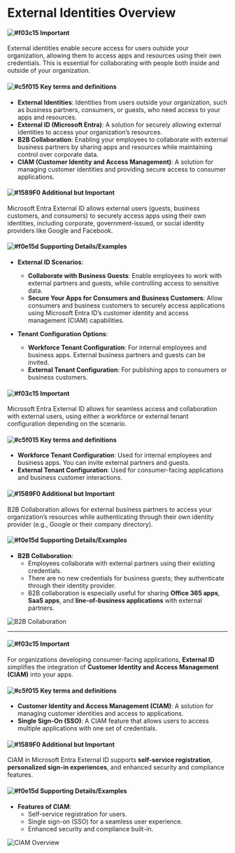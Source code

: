 
# External Identities Overview

#### ![#f03c15](https://placehold.co/15x15/f03c15/f03c15.png) **Important**
External identities enable secure access for users outside your organization, allowing them to access apps and resources using their own credentials. This is essential for collaborating with people both inside and outside of your organization.

#### ![#c5f015](https://placehold.co/15x15/c5f015/c5f015.png) **Key terms and definitions**

- **External Identities**: Identities from users outside your organization, such as business partners, consumers, or guests, who need access to your apps and resources.
- **External ID (Microsoft Entra)**: A solution for securely allowing external identities to access your organization’s resources.
- **B2B Collaboration**: Enabling your employees to collaborate with external business partners by sharing apps and resources while maintaining control over corporate data.
- **CIAM (Customer Identity and Access Management)**: A solution for managing customer identities and providing secure access to consumer applications.

#### ![#1589F0](https://placehold.co/15x15/1589F0/1589F0.png) **Additional but Important**
Microsoft Entra External ID allows external users (guests, business customers, and consumers) to securely access apps using their own identities, including corporate, government-issued, or social identity providers like Google and Facebook.

#### ![#f0e15d](https://placehold.co/15x15/f0e15d/f0e15d.png) **Supporting Details/Examples**

- **External ID Scenarios**:
  - **Collaborate with Business Guests**: Enable employees to work with external partners and guests, while controlling access to sensitive data.
  - **Secure Your Apps for Consumers and Business Customers**: Allow consumers and business customers to securely access applications using Microsoft Entra ID’s customer identity and access management (CIAM) capabilities.

- **Tenant Configuration Options**:
  - **Workforce Tenant Configuration**: For internal employees and business apps. External business partners and guests can be invited.
  - **External Tenant Configuration**: For publishing apps to consumers or business customers.

#### ![#f03c15](https://placehold.co/15x15/f03c15/f03c15.png) **Important**
Microsoft Entra External ID allows for seamless access and collaboration with external users, using either a workforce or external tenant configuration depending on the scenario.

#### ![#c5f015](https://placehold.co/15x15/c5f015/c5f015.png) **Key terms and definitions**

- **Workforce Tenant Configuration**: Used for internal employees and business apps. You can invite external partners and guests.
- **External Tenant Configuration**: Used for consumer-facing applications and business customer interactions.

#### ![#1589F0](https://placehold.co/15x15/1589F0/1589F0.png) **Additional but Important**
B2B Collaboration allows for external business partners to access your organization’s resources while authenticating through their own identity provider (e.g., Google or their company directory).

#### ![#f0e15d](https://placehold.co/15x15/f0e15d/f0e15d.png) **Supporting Details/Examples**

- **B2B Collaboration**: 
  - Employees collaborate with external partners using their existing credentials. 
  - There are no new credentials for business guests; they authenticate through their identity provider.
  - B2B collaboration is especially useful for sharing **Office 365 apps**, **SaaS apps**, and **line-of-business applications** with external partners.

![B2B Collaboration](https://learn.microsoft.com/en-us/training/wwl-sci/explore-basic-services-identity-types/media/b2b-collaboration-overview.png)

---

#### ![#f03c15](https://placehold.co/15x15/f03c15/f03c15.png) **Important**
For organizations developing consumer-facing applications, **External ID** simplifies the integration of **Customer Identity and Access Management (CIAM)** into your apps.

#### ![#c5f015](https://placehold.co/15x15/c5f015/c5f015.png) **Key terms and definitions**

- **Customer Identity and Access Management (CIAM)**: A solution for managing customer identities and access to applications.
- **Single Sign-On (SSO)**: A CIAM feature that allows users to access multiple applications with one set of credentials.

#### ![#1589F0](https://placehold.co/15x15/1589F0/1589F0.png) **Additional but Important**
CIAM in Microsoft Entra External ID supports **self-service registration**, **personalized sign-in experiences**, and enhanced security and compliance features.

#### ![#f0e15d](https://placehold.co/15x15/f0e15d/f0e15d.png) **Supporting Details/Examples**

- **Features of CIAM**:
  - Self-service registration for users.
  - Single sign-on (SSO) for a seamless user experience.
  - Enhanced security and compliance built-in.

![CIAM Overview](https://learn.microsoft.com/en-us/training/wwl-sci/explore-basic-services-identity-types/media/overview-ciam.png)
